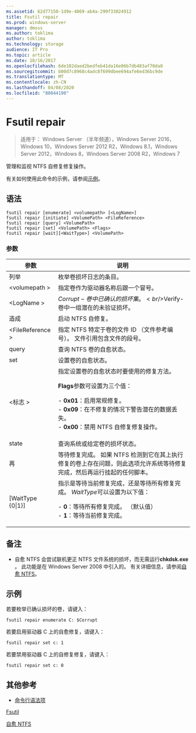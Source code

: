 ```yaml
---
ms.assetid: 62d77150-1d9e-4069-ab4a-299f33024912
title: Fsutil repair
ms.prod: windows-server
manager: dmoss
ms.author: toklima
author: toklima
ms.technology: storage
audience: IT Pro
ms.topic: article
ms.date: 10/16/2017
ms.openlocfilehash: 6de102daed2bedfeb41da16e06b7db483af70da0
ms.sourcegitcommit: b00d7c8968c4adc8f699dbee694afe6ed36bc9de
ms.translationtype: MT
ms.contentlocale: zh-CN
ms.lasthandoff: 04/08/2020
ms.locfileid: "80844190"
---
```

# <a name="fsutil-repair"></a>Fsutil repair
>适用于： Windows Server （半年频道），Windows Server 2016，Windows 10，Windows Server 2012 R2，Windows 8.1，Windows Server 2012，Windows 8，Windows Server 2008 R2，Windows 7

管理和监视 NTFS 自修复修复操作。

有关如何使用此命令的示例，请参阅[示例](#BKMK_examples)。

## <a name="syntax"></a>语法

```
fsutil repair [enumerate] <volumepath> [<LogName>]
fsutil repair [initiate] <VolumePath> <FileReference>
fsutil repair [query] <VolumePath>
fsutil repair [set] <VolumePath> <Flags>
fsutil repair [wait][<WaitType>] <VolumePath>

```

### <a name="parameters"></a>参数

|参数|说明|
|-------------|---------------|
|列举|枚举卷损坏日志的条目。|
|\<volumepath >|指定卷作为驱动器名称后跟一个冒号。|
|\<LogName >|$Corrupt-卷中已确认的损坏集。<br />$Verify-卷中一组潜在的未验证损坏。|
|造成|启动 NTFS 自修复。|
|\<FileReference >|指定 NTFS 特定于卷的文件 ID （文件参考编号）。 文件引用包含文件的段号。|
|query|查询 NTFS 卷的自愈状态。|
|set|设置卷的自愈状态。|
|\<标志 >|指定设置卷的自愈状态时要使用的修复方法。<p>**Flags**参数可设置为三个值：<p>-   **0x01**：启用常规修复。<br />-   **0x09**：在不修复的情况下警告潜在的数据丢失。<br />-   **0x00**：禁用 NTFS 自修复修复操作。|
|state|查询系统或给定卷的损坏状态。|
|再|等待修复完成。 如果 NTFS 检测到它在其上执行修复的卷上存在问题，则此选项允许系统等待修复完成，然后再运行挂起的任何脚本。|
|[WaitType {0&#124;1}]|指示是等待当前修复完成，还是等待所有修复完成。 *WaitType*可以设置为以下值：<p>-   **0**：等待所有修复完成。 （默认值）<br />-   **1**：等待当前修复完成。|

## <a name="remarks"></a>备注

-   自愈 NTFS 会尝试联机更正 NTFS 文件系统的损坏，而无需运行**chkdsk.exe** 。 此功能是在 Windows Server 2008 中引入的。 有关详细信息，请参阅[自愈 NTFS](https://go.microsoft.com/fwlink/?LinkID=165401)。

## <a name="examples"></a><a name="BKMK_examples"></a>示例

若要枚举已确认损坏的卷，请键入：

```
fsutil repair enumerate C: $Corrupt 
```

若要启用驱动器 C 上的自愈修复，请键入：

```
fsutil repair set c: 1
```

若要禁用驱动器 C 上的自修复修复，请键入：

```
fsutil repair set c: 0
```

## <a name="additional-references"></a>其他参考
- [命令行语法项](command-line-syntax-key.md)

[Fsutil](Fsutil.md)

[自愈 NTFS](https://go.microsoft.com/fwlink/?LinkID=165401)


